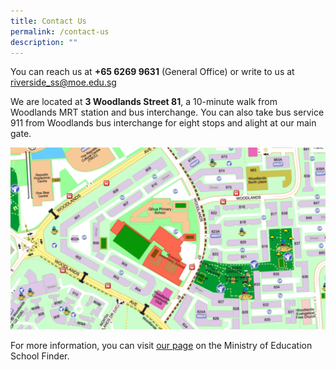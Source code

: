 ```yaml
---
title: Contact Us
permalink: /contact-us
description: ""
---
```

You can reach us at **+65 6269 9631** (General Office) or write to us at [riverside_ss@moe.edu.sg](mailto:riverside_ss@moe.edu.sg)


We are located at **3 Woodlands Street 81**, a 10-minute walk from Woodlands MRT station and bus interchange. You can also take bus service 911 from Woodlands bus interchange for eight stops and alight at our main gate.

![School Map](/images/School%20Map.jpg)

For more information, you can visit [our page](https://www.moe.gov.sg/schoolfinder/schooldetail?schoolname=riverside-secondary-school) on the Ministry of Education School Finder.